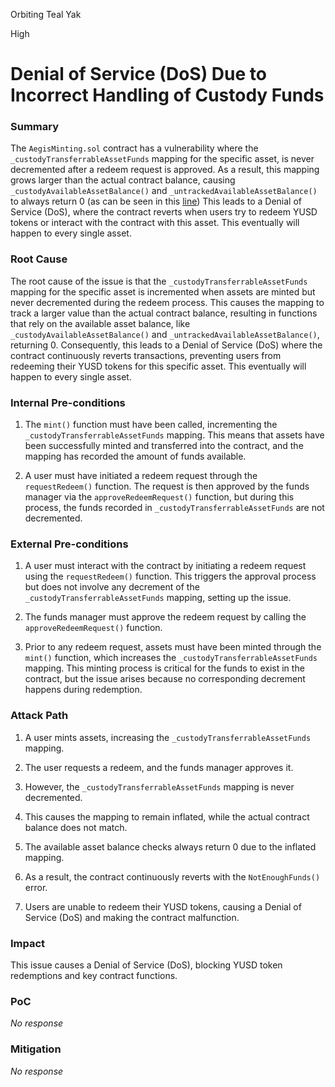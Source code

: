 Orbiting Teal Yak

High

# Denial of Service (DoS) Due to Incorrect Handling of Custody Funds

### Summary

The `AegisMinting.sol` contract has a vulnerability where the `_custodyTransferrableAssetFunds` mapping for the specific asset, is never decremented after a redeem request is approved. As a result, this mapping grows larger than the actual contract balance, causing `_custodyAvailableAssetBalance()` and `_untrackedAvailableAssetBalance()` to always return 0 (as can be seen in this [line](https://github.com/sherlock-audit/2025-04-aegis-op-grant/blob/main/aegis-contracts/contracts/AegisMinting.sol#L718)) This leads to a Denial of Service (DoS), where the contract reverts when users try to redeem YUSD tokens or interact with the contract with this asset. This eventually will happen to every single asset.

### Root Cause

The root cause of the issue is that the `_custodyTransferrableAssetFunds` mapping for the specific asset is incremented when assets are minted but never decremented during the redeem process. This causes the mapping to track a larger value than the actual contract balance, resulting in functions that rely on the available asset balance, like `_custodyAvailableAssetBalance()` and `_untrackedAvailableAssetBalance()`, returning 0. Consequently, this leads to a Denial of Service (DoS) where the contract continuously reverts transactions, preventing users from redeeming their YUSD tokens for this specific asset. This eventually will happen to every single asset.

### Internal Pre-conditions

1. The `mint()` function must have been called, incrementing the `_custodyTransferrableAssetFunds` mapping. This means that assets have been successfully minted and transferred into the contract, and the mapping has recorded the amount of funds available.

2. A user must have initiated a redeem request through the `requestRedeem()` function. The request is then approved by the funds manager via the `approveRedeemRequest()` function, but during this process, the funds recorded in `_custodyTransferrableAssetFunds` are not decremented.

### External Pre-conditions

1. A user must interact with the contract by initiating a redeem request using the `requestRedeem()` function. This triggers the approval process but does not involve any decrement of the `_custodyTransferrableAssetFunds` mapping, setting up the issue.

2. The funds manager must approve the redeem request by calling the `approveRedeemRequest()` function.

3. Prior to any redeem request, assets must have been minted through the `mint()` function, which increases the `_custodyTransferrableAssetFunds` mapping. This minting process is critical for the funds to exist in the contract, but the issue arises because no corresponding decrement happens during redemption.

### Attack Path

1. A user mints assets, increasing the `_custodyTransferrableAssetFunds` mapping.

2. The user requests a redeem, and the funds manager approves it.

3. However, the `_custodyTransferrableAssetFunds` mapping is never decremented.

3. This causes the mapping to remain inflated, while the actual contract balance does not match.

4. The available asset balance checks always return 0 due to the inflated mapping.

5. As a result, the contract continuously reverts with the `NotEnoughFunds()` error.

6. Users are unable to redeem their YUSD tokens, causing a Denial of Service (DoS) and making the contract malfunction.

### Impact

This issue causes a Denial of Service (DoS), blocking YUSD token redemptions and key contract functions.

### PoC

_No response_

### Mitigation

_No response_